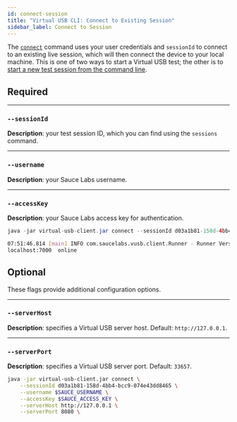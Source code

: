 ```yaml
---
id: connect-session
title: "Virtual USB CLI: Connect to Existing Session"
sidebar_label: Connect to Session
---
```


The [`connect`](/mobile-apps/features/virtual-usb#start-test-session) command uses your user credentials and `sessionId` to connect to an existing live session, which will then connect the device to your local machine. This is one of two ways to start a Virtual USB test; the other is to [start a new test session from the command line](/dev/cli/virtual-usb/start-session).

## Required

---
### `--sessionId`
__Description__: your test session ID, which you can find using the `sessions` command.

---
### `--username`
__Description__: your Sauce Labs username.

---
### `--accessKey`
__Description__: your Sauce Labs access key for authentication.<br/>

```java title="Basic Example (required flags only)"
java -jar virtual-usb-client.jar connect --sessionId d03a1b81-158d-4bb4-bcc9-074e43dd8465 --username $SAUCE_USERNAME --accessKey $SAUCE_ACCESS_KEY
```

```bash title="Sample Response"
07:51:46.814 [main] INFO com.saucelabs.vusb.client.Runner - Runner Version 2.0.0
localhost:7000  online
```

## Optional

These flags provide additional configuration options.

---
### `--serverHost`
__Description__: specifies a Virtual USB server host. Default: `http://127.0.0.1`.

---
### `--serverPort`
__Description__: specifies a Virtual USB server port. Default: `33657`.

```bash title="Full Example (includes optional flags)"
java -jar virtual-usb-client.jar connect \
    --sessionId d03a1b81-158d-4bb4-bcc9-074e43dd8465 \
    --username $SAUCE_USERNAME \
    --accessKey $SAUCE_ACCESS_KEY \
    --serverHost http://127.0.0.1 \
    --serverPort 8080 \
```
